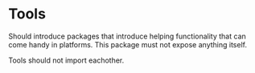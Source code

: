 # Tools

Should introduce packages that introduce helping functionality that can come handy in platforms.
This package must not expose anything itself.

Tools should not import eachother.
